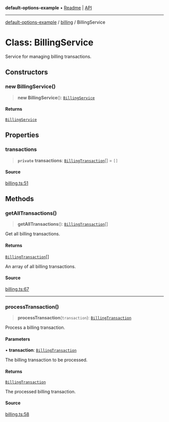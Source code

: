 **default-options-example** • [Readme](../../README.md) \| [API](../../modules.md)

***

[default-options-example](../../README.md) / [billing](../README.md) / BillingService

# Class: BillingService

Service for managing billing transactions.

## Constructors

### new BillingService()

> **new BillingService**(): [`BillingService`](BillingService.md)

#### Returns

[`BillingService`](BillingService.md)

## Properties

### transactions

> **`private`** **transactions**: [`BillingTransaction`](../interfaces/BillingTransaction.md)[] = `[]`

#### Source

[billing.ts:51](https://github.com/tgreyuk/typedoc-plugin-markdown-examples/blob/3728586/examples/01-typedoc-plugin-markdown/src/billing.ts#L51)

## Methods

### getAllTransactions()

> **getAllTransactions**(): [`BillingTransaction`](../interfaces/BillingTransaction.md)[]

Get all billing transactions.

#### Returns

[`BillingTransaction`](../interfaces/BillingTransaction.md)[]

An array of all billing transactions.

#### Source

[billing.ts:67](https://github.com/tgreyuk/typedoc-plugin-markdown-examples/blob/3728586/examples/01-typedoc-plugin-markdown/src/billing.ts#L67)

***

### processTransaction()

> **processTransaction**(`transaction`): [`BillingTransaction`](../interfaces/BillingTransaction.md)

Process a billing transaction.

#### Parameters

• **transaction**: [`BillingTransaction`](../interfaces/BillingTransaction.md)

The billing transaction to be processed.

#### Returns

[`BillingTransaction`](../interfaces/BillingTransaction.md)

The processed billing transaction.

#### Source

[billing.ts:58](https://github.com/tgreyuk/typedoc-plugin-markdown-examples/blob/3728586/examples/01-typedoc-plugin-markdown/src/billing.ts#L58)
